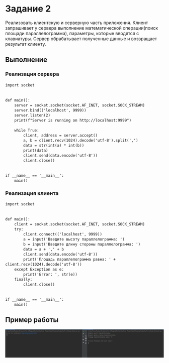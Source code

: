 # Задание 2

Реализовать клиентскую и серверную часть приложения. Клиент запрашивает у
сервера выполнение математической операции(поиск площади параллелограмма), параметры, которые вводятся с
клавиатуры. Сервер обрабатывает полученные данные и возвращает результат
клиенту.

## Выполнение

### Реализация сервера

    import socket
    
    
    def main():
        server = socket.socket(socket.AF_INET, socket.SOCK_STREAM)
        server.bind(('localhost', 9999))
        server.listen(2)
        print(f"Server is running on http://localhost:9999")
    
        while True:
            client, address = server.accept()
            a, b = client.recv(1024).decode('utf-8').split(',')
            data = str(int(a) * int(b))
            print(data)
            client.send(data.encode('utf-8'))
            client.close()
    
    
    if __name__ == '__main__':
        main()







### Реализация клиента

    import socket
    
    
    def main():
        client = socket.socket(socket.AF_INET, socket.SOCK_STREAM)
        try:
            client.connect(('localhost', 9999))
            a = input('Введите высоту параллелограмма: ')
            b = input('Введите длину стороны параллелограмма: ')
            data = a + ',' + b
            client.send(data.encode('utf-8'))
            print('Площадь параллелограмма равна: ' + client.recv(1024).decode('utf-8'))
        except Exception as e:
            print('Error: ', str(e))
        finally:
            client.close()
    
    
    if __name__ == '__main__':
        main()




## Пример работы

![Пример задания 2](assets/task_2.png)
